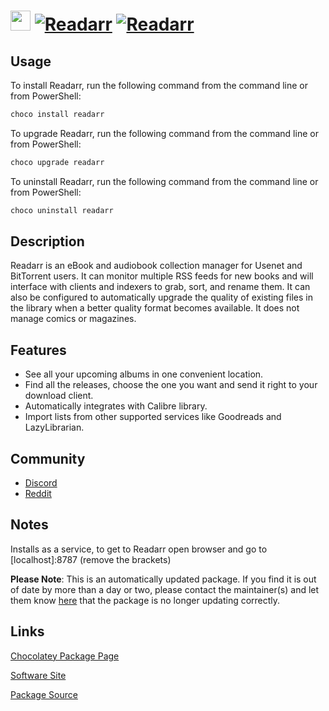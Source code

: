 ﻿# <img src="https://cdn.jsdelivr.net/gh/mkevenaar/chocolatey-packages@ea421dc919659102d9460ade2a06ba5702b52496/icons/readarr.png" width="32" height="32"/> [![Readarr](https://img.shields.io/chocolatey/v/readarr.svg?label=Readarr)](https://community.chocolatey.org/packages/readarr) [![Readarr](https://img.shields.io/chocolatey/dt/readarr.svg)](https://community.chocolatey.org/packages/readarr)

## Usage

To install Readarr, run the following command from the command line or from PowerShell:

```powershell
choco install readarr
```

To upgrade Readarr, run the following command from the command line or from PowerShell:

```powershell
choco upgrade readarr
```

To uninstall Readarr, run the following command from the command line or from PowerShell:

```powershell
choco uninstall readarr
```

## Description

Readarr is an eBook and audiobook collection manager for Usenet and BitTorrent users. It can monitor multiple RSS feeds for new books and will interface with clients and indexers to grab, sort, and rename them. It can also be configured to automatically upgrade the quality of existing files in the library when a better quality format becomes available. It does not manage comics or magazines.

## Features

- See all your upcoming albums in one convenient location.
- Find all the releases, choose the one you want and send it right to your download client.
- Automatically integrates with Calibre library.
- Import lists from other supported services like Goodreads and LazyLibrarian.

## Community

- [Discord](https://readarr.com/discord)
- [Reddit](https://www.reddit.com/r/Readarr/)

## Notes

Installs as a service, to get to Readarr open browser and go to [localhost]:8787 (remove the brackets)

**Please Note**: This is an automatically updated package. If you find it is
out of date by more than a day or two, please contact the maintainer(s) and
let them know [here](https://github.com/mkevenaar/chocolatey-packages/issues) that the package is no longer updating correctly.


## Links

[Chocolatey Package Page](https://community.chocolatey.org/packages/readarr)

[Software Site](https://readarr.com/)

[Package Source](https://github.com/mkevenaar/chocolatey-packages/tree/master/automatic/readarr)


